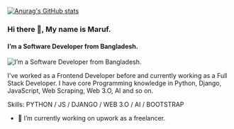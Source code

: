 <!-- - 👋 Hi there,
- 🙃 I’m Md. Maruf Hossain from Bangladesh.
- 👀 I’m interested in Software Development, Web 3.O, Combining webapplication with AI and so on.
- 🧠 The Languages & Frameworks I know: Python, JavaScript, Django
- 👽 The Frontend Languages I use: Bootstrap
- 🌱 I’m currently learning Working as a freelancer at upwork.
- 💞️ Technologys that I've already worked on: OpenAI, AWS Polly with web app ...
- 📫 Well you can send messages to me at thegoldenpopo@gmail.com ... -->

[![Anurag's GitHub stats](https://github-readme-stats.vercel.app/api?username=mickeymaruf)](https://github.com/anuraghazra/github-readme-stats)

### Hi there 👋, My name is Maruf.
#### I’m a Software Developer from Bangladesh.
![I’m a Software Developer from Bangladesh.](https://arturssmirnovs.github.io/github-profile-readme-generator/images/banner.png)

I've worked as a Frontend Developer before and currently working as a Full Stack Developer. I have core Programming knowledge in Python, Django, JavaScript, Web Scraping, Web 3.O, AI and so on.

Skills: PYTHON / JS / DJANGO / WEB 3.O / AI / BOOTSTRAP

- 🔭 I’m currently working on upwork as a freelancer.

<!---
mickeymaruf/mickeymaruf is a ✨ special ✨ repository because its `README.md` (this file) appears on your GitHub profile.
You can click the Preview link to take a look at your changes.
--->
